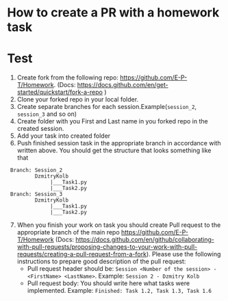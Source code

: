# How to create a PR with a homework task
# Test

1. Create fork from the following repo: https://github.com/E-P-T/Homework. (Docs: https://docs.github.com/en/get-started/quickstart/fork-a-repo )
2. Clone your forked repo in your local folder.
3. Create separate branches for each session.Example(`session_2`, `session_3` and so on)
4. Create folder with you First and Last name in you forked repo in the created session.
5. Add your task into created folder
6. Push finished session task in the appropriate branch in accordance with written above.
 You should get the structure that looks something like that

```
 Branch: Session_2
         DzmitryKolb
              |___Task1.py
              |___Task2.py
 Branch: Session_3
         DzmitryKolb
              |___Task1.py
              |___Task2.py
```

7. When you finish your work on task you should create Pull request to the appropriate branch of the main repo https://github.com/E-P-T/Homework (Docs: https://docs.github.com/en/github/collaborating-with-pull-requests/proposing-changes-to-your-work-with-pull-requests/creating-a-pull-request-from-a-fork).
Please use the following instructions to prepare good description of the pull request:
    - Pull request header should be: `Session <Number of the session> - <FirstName> <LastName>`.
      Example: `Session 2 - Dzmitry Kolb`
    - Pull request body: You should write here what tasks were implemented.
      Example: `Finished: Task 1.2, Task 1.3, Task 1.6`

